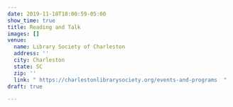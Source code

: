 ```yaml
---
date: 2019-11-18T18:00:59-05:00
show_time: true
title: Reading and Talk
images: []
venue:
  name: Library Society of Charleston
  address: ''
  city: Charleston
  state: SC
  zip: ''
  link: " https://charlestonlibrarysociety.org/events-and-programs  "
draft: true

---
```

